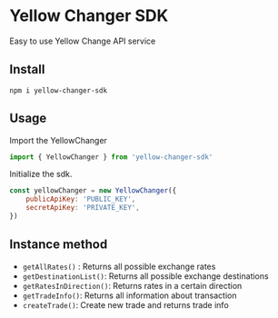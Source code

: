 # Yellow Changer SDK

Easy to use Yellow Change API service

## Install

```
npm i yellow-changer-sdk
```

## Usage

Import the YellowChanger

```js
import { YellowChanger } from 'yellow-changer-sdk'
```

Initialize the sdk.

```javascript
const yellowChanger = new YellowChanger({
	publicApiKey: 'PUBLIC_KEY',
	secretApiKey: 'PRIVATE_KEY',
})
```

## Instance method

-   `getAllRates()` : Returns all possible exchange rates
-   `getDestinationList()`: Returns all possible exchange destinations
-   `getRatesInDirection()`: Returns rates in a certain direction
-   `getTradeInfo()`: Returns all information about transaction
-   `createTrade()`: Create new trade and returns trade info
